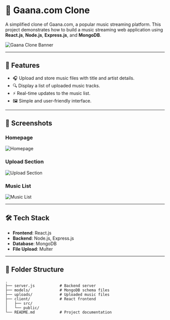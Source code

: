 # 🎵 Gaana.com Clone

A simplified clone of Gaana.com, a popular music streaming platform. This project demonstrates how to build a music streaming web application using **React.js**, **Node.js**, **Express.js**, and **MongoDB**.

![Gaana Clone Banner](https://via.placeholder.com/1200x400?text=Gaana.com+Clone)

---

## 🚀 Features

- 🎧 Upload and store music files with title and artist details.
- 🔍 Display a list of uploaded music tracks.
- ⚡️ Real-time updates to the music list.
- 🖼 Simple and user-friendly interface.

---

## 📸 Screenshots

### **Homepage**
![Homepage](https://via.placeholder.com/800x400?text=Homepage)

### **Upload Section**
![Upload Section](https://via.placeholder.com/800x400?text=Upload+Section)

### **Music List**
![Music List](https://via.placeholder.com/800x400?text=Music+List)

---

## 🛠️ Tech Stack

- **Frontend**: React.js
- **Backend**: Node.js, Express.js
- **Database**: MongoDB
- **File Upload**: Multer

---

## 📂 Folder Structure

```plaintext
.
├── server.js           # Backend server
├── models/             # MongoDB schema files
├── uploads/            # Uploaded music files
├── client/             # React frontend
│   ├── src/
│   └── public/
└── README.md           # Project documentation
